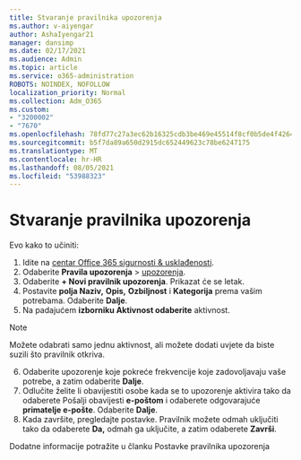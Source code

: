 ```yaml
---
title: Stvaranje pravilnika upozorenja
ms.author: v-aiyengar
author: AshaIyengar21
manager: dansimp
ms.date: 02/17/2021
ms.audience: Admin
ms.topic: article
ms.service: o365-administration
ROBOTS: NOINDEX, NOFOLLOW
localization_priority: Normal
ms.collection: Adm_O365
ms.custom:
- "3200002"
- "7670"
ms.openlocfilehash: 78fd77c27a3ec62b16325cdb3be469e45514f8cf0b5de4f4264f080b23627eef
ms.sourcegitcommit: b5f7da89a650d2915dc652449623c78be6247175
ms.translationtype: MT
ms.contentlocale: hr-HR
ms.lasthandoff: 08/05/2021
ms.locfileid: "53988323"
---
```

# <a name="create-an-alert-policy"></a>Stvaranje pravilnika upozorenja

Evo kako to učiniti:

1. Idite na [centar Office 365 sigurnosti & usklađenosti](https://go.microsoft.com/fwlink/p/?linkid=2077143).
1. Odaberite **Pravila upozorenja**  >  [upozorenja](https://go.microsoft.com/fwlink/?linkid=2103208).
1. Odaberite **+ Novi pravilnik upozorenja**. Prikazat će se letak.
1. Postavite **polja Naziv,** **Opis,** **Ozbiljnost** i **Kategorija** prema vašim potrebama. Odaberite **Dalje**.
1. Na padajućem **izborniku Aktivnost odaberite** aktivnost.
> [!NOTE]
>  Možete odabrati samo jednu aktivnost, ali možete dodati uvjete da biste suzili što pravilnik otkriva.
6. Odaberite upozorenje koje pokreće frekvencije koje zadovoljavaju vaše potrebe, a zatim odaberite **Dalje**.
7. Odlučite želite li obavijestiti osobe kada se to upozorenje aktivira tako da odaberete Pošalji obavijesti **e-poštom** i odaberete odgovarajuće **primatelje e-pošte**. Odaberite **Dalje**.
8. Kada završite, pregledajte postavke. Pravilnik možete odmah uključiti tako da odaberete **Da,** odmah ga uključite, a zatim odaberete **Završi**.

Dodatne informacije potražite u članku Postavke pravilnika upozorenja

